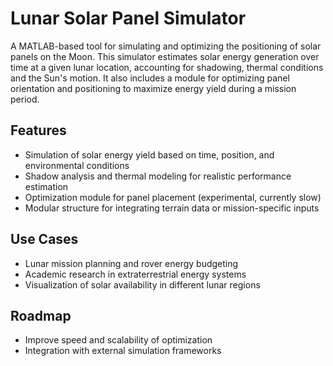 # Lunar Solar Panel Simulator

A MATLAB-based tool for simulating and optimizing the positioning of solar panels on the Moon. This simulator estimates solar energy generation over time at a given lunar location, accounting for shadowing, thermal conditions and the Sun's motion. It also includes a module for optimizing panel orientation and positioning to maximize energy yield during a mission period.

## Features

- Simulation of solar energy yield based on time, position, and environmental conditions
- Shadow analysis and thermal modeling for realistic performance estimation
- Optimization module for panel placement (experimental, currently slow)
- Modular structure for integrating terrain data or mission-specific inputs

## Use Cases

- Lunar mission planning and rover energy budgeting
- Academic research in extraterrestrial energy systems
- Visualization of solar availability in different lunar regions

## Roadmap

- Improve speed and scalability of optimization
- Integration with external simulation frameworks

